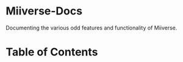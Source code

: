 # Miiverse-Docs
Documenting the various odd features and functionality of Miiverse.

# Table of Contents
